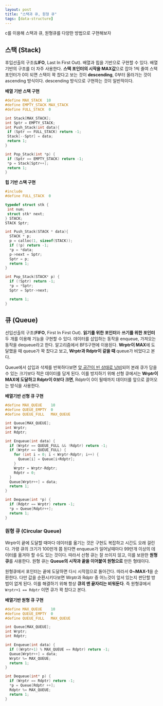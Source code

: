```yaml
---
layout: post
title: "스택과 큐, 원형 큐"
tags: [data-structure]
---
```


c를 이용해 스택과 큐, 원형큐를 다양한 방법으로 구현해보자

## 스택 (Stack)

후입선출의 구조(**LIFO**, Last In First Out). 배열과 힙을 기반으로 구현할 수 있다. 배열 기반의 구조를 더 자주 사용한다. **스택 포인터의 시작을 MAX값**으로 잡아 1씩 줄여 스택 포인터가 0이 되면 스택이 꽉 찼다고 보는 것이 **descending**, 0부터 올라가는 것이 ascending 방식이다. descending 방식으로 구현하는 것이 일반적이다.

**배열 기반 스택 구현**

```c
#define MAX_STACK  10
#define EMPTY_STACK MAX_STACK
#define FULL_STACK  0

int Stack[MAX_STACK];
int Sptr = EMPTY_STACK;
int Push_Stack(int data){
 if (Sptr == FULL_STACK) return -1;
 Stack[--Sptr] = data;
 return 1;
}

int Pop_Stack(int *p) {
 if (Sptr == EMPTY_STACK) return -1;
 *p = Stack[Sptr++];
 return 1;
}
```

**힙 기반 스택 구현**

```c
#include
#define FULL_STACK  0

typedef struct stk {
 int num;
 struct stk* next;
} STACK;
STACK Sptr;

int Push_Stack(STACK * data){
  STACK * p;
  p = calloc(1, sizeof(STACK));
  if (!p) return -1;
  *p = *data;
  p->next = Sptr;
  Sptr = p;
  return 1;
}

int Pop_Stack(STACK* p) {
  if (!Sptr) return -1;
  *p = *Sptr;
  Sptr = Sptr->next;

  return 1;
}
```

## 큐 (Queue)

선입선출의 구조(**FIFO**, First In First Out). **읽기를 위한 포인터**와 **쓰기를 위한 포인터** 두 개를 이용해 기능을 구현할 수 있다. 데이터를 삽입하는 동작을 enqueue, 가져오는 동작을 dequeue라고 한다. 알고리즘에서 BFS구현에 이용된다. **Wrptr이 MAX**에 도달했을 때 queue가 꽉 찼다고 보고, **Wrptr과 Rdptr이 같을 때** queue가 비었다고 본다.

Queue에서 삽입과 삭제를 반복하다보면 <u>앞 공간이 빈 상태로 낭비</u>되어 본래 큐가 담을 수 있는 크기보다 적은 데이터를 담게 된다. 이를 방지하기 위해 선형 큐에서는 **Wrptr이 MAX에 도달하고 Rdptr이 0보다 크면**, Rdptr이 0이 될때까지 데이터를 앞으로 끌어오는 방식을 사용한다.

**배열기반 선형 큐 구현**

```c
#define MAX_QUEUE    10
#define QUEUE_EMPTY  0
#define QUEUE_FULL   MAX_QUEUE

int Queue[MAX_QUEUE];
int Wrptr;
int Rdptr;

int Enqueue(int data) {
  if (Wrptr == QUEUE_FULL && !Rdptr) return -1;
  if (Wrptr == QUEUE_FULL) {
    for (int i = 0; i < Wrptr-Rdptr; i++) {
      Queue[i] = Queue[i+Rdptr];
    }
    Wrptr = Wrptr-Rdptr;
    Rdptr = 0;
  }
  Queue[Wrptr++] = data;
  return 1;
}

int Dequeue(int *p) {
  if (Rdptr == Wrptr) return -1;
  *p = Queue[Rdptr++];
  return 1;
}
```

### 원형 큐 (Circular Queue)

Wrptr이 끝에 도달할 때마다 데이터를 옮기는 것은 구현도 복잡하고 시간도 오래 걸린다. 가령 큐의 크기가 100만개 쯤 된다면 enqueue가 일어날때마다 99만개 이상의 데이터를 옮겨야 할 수도 있는 것이다. 따라서 선형 큐는 잘 쓰이지 않고, 이를 보완한 **원형큐**를 사용한다. 원형 큐는 **Queue의 시작과 끝을 이어붙여 원형으로** 만든 형태이다.

원형큐에서 포인터는 끝에 도달하면 다시 시작점으로 돌아간다. 따라서 **0~MAX-1**을 순환한다. 다만 값을 순환시키다보면 Wrptr과 Rdptr 중 어느것이 앞서 있는지 판단할 방법이 없게 된다. 이를 해결하기 위해 항상 **큐의 맨 끝자리는 비워둔다**. 즉 원형큐에서 `Wrptr+1 == Rdptr` 이면 큐가 꽉 찼다고 본다.

**배열기반 원형 큐 구현**

```c
#define MAX_QUEUE    10
#define QUEUE_EMPTY  0
#define QUEUE_FULL   MAX_QUEUE

int Queue[MAX_QUEUE];
int Wrptr;
int Rdptr;

int Enqueue(int data) {
  if ((Wrptr+1) % MAX_QUEUE == Rdptr) return -1;
  Queue[Wrptr++] = data;
  Wrptr %= MAX_QUEUE;
  return 1;
}

int Dequeue(int* p) {
  if (Wrptr == Rdptr) return -1;
  *p = Queue[Rdptr ++];
  Rdptr %= MAX_QUEUE;
  return 1;
}
```
